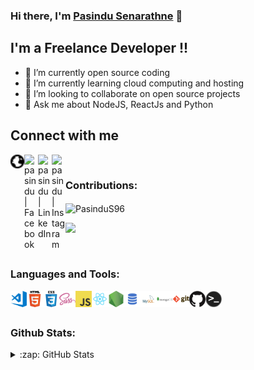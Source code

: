 ### Hi there, I'm [Pasindu Senarathne][website] 👋

## I'm a Freelance Developer !!

- 🔭 I’m currently open source coding
- 🌱 I’m currently learning cloud computing and hosting
- 👯 I’m looking to collaborate on open source projects
- 💬 Ask me about NodeJS, ReactJs and Python

## Connect with me

[<img align="left" alt="pasindu.com" width="22px" src="https://raw.githubusercontent.com/iconic/open-iconic/master/svg/globe.svg" />][website]
[<img align="left" alt="pasindu | Facebook" width="22px" src="https://cdn.jsdelivr.net/npm/simple-icons@v3/icons/facebook.svg" />][facebook]
[<img align="left" alt="pasindu | LinkedIn" width="22px" src="https://cdn.jsdelivr.net/npm/simple-icons@v3/icons/linkedin.svg" />][linkedin]
[<img align="left" alt="pasindu | Instagram" width="22px" src="https://cdn.jsdelivr.net/npm/simple-icons@v3/icons/instagram.svg" />][instagram]

</br>

### Contributions:

<p><img align="center" src="https://github-readme-streak-stats.herokuapp.com/?user=PasinduS96&" alt="PasinduS96" /></p>

![](https://komarev.com/ghpvc/?username=PasinduS96)

</br>


### Languages and Tools:

<img align="left" alt="Visual Studio Code" width="26px" src="https://raw.githubusercontent.com/github/explore/80688e429a7d4ef2fca1e82350fe8e3517d3494d/topics/visual-studio-code/visual-studio-code.png" />
<img align="left" alt="HTML5" width="26px" src="https://raw.githubusercontent.com/github/explore/80688e429a7d4ef2fca1e82350fe8e3517d3494d/topics/html/html.png" />
<img align="left" alt="CSS3" width="26px" src="https://raw.githubusercontent.com/github/explore/80688e429a7d4ef2fca1e82350fe8e3517d3494d/topics/css/css.png" />
<img align="left" alt="Sass" width="26px" src="https://raw.githubusercontent.com/github/explore/80688e429a7d4ef2fca1e82350fe8e3517d3494d/topics/sass/sass.png" />
<img align="left" alt="JavaScript" width="26px" src="https://raw.githubusercontent.com/github/explore/80688e429a7d4ef2fca1e82350fe8e3517d3494d/topics/javascript/javascript.png" />
<img align="left" alt="React" width="26px" src="https://raw.githubusercontent.com/github/explore/80688e429a7d4ef2fca1e82350fe8e3517d3494d/topics/react/react.png" />
<img align="left" alt="Node.js" width="26px" src="https://raw.githubusercontent.com/github/explore/80688e429a7d4ef2fca1e82350fe8e3517d3494d/topics/nodejs/nodejs.png" />
<img align="left" alt="SQL" width="26px" src="https://raw.githubusercontent.com/github/explore/80688e429a7d4ef2fca1e82350fe8e3517d3494d/topics/sql/sql.png" />
<img align="left" alt="MySQL" width="26px" src="https://raw.githubusercontent.com/github/explore/80688e429a7d4ef2fca1e82350fe8e3517d3494d/topics/mysql/mysql.png" />
<img align="left" alt="MongoDB" width="26px" src="https://raw.githubusercontent.com/github/explore/80688e429a7d4ef2fca1e82350fe8e3517d3494d/topics/mongodb/mongodb.png" />
<img align="left" alt="Git" width="26px" src="https://raw.githubusercontent.com/github/explore/80688e429a7d4ef2fca1e82350fe8e3517d3494d/topics/git/git.png" />
<img align="left" alt="GitHub" width="26px" src="https://raw.githubusercontent.com/github/explore/78df643247d429f6cc873026c0622819ad797942/topics/github/github.png" />
<img align="left" alt="Terminal" width="26px" src="https://raw.githubusercontent.com/github/explore/80688e429a7d4ef2fca1e82350fe8e3517d3494d/topics/terminal/terminal.png" />

<br />
<br />

### Github Stats:

<details>
  <summary>:zap: GitHub Stats</summary>

  <img align="left" alt="Pasindu's GitHub Stats" src="https://github-readme-stats.codestackr.vercel.app/api?username=PasinduS96&show_icons=true&hide_border=true" />

</details>

[website]: https://pasindu.me/
[instagram]: https://www.instagram.com/p_a_s_i_y_a_96
[linkedin]: https://www.linkedin.com/in/pasindu-senarathne-7b96a313a
[facebook]: https://www.facebook.com/pasindubhagya.senarathne
[github]: https://github.com/PasinduS96


